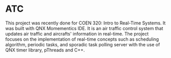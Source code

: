 # ATC
This project was recently done for COEN 320: Intro to Real-Time Systems. It was built with QNX Momementics IDE. It is an air traffic control system that updates air traffic and aircrafts' information in real-time. The project focuses on the implementation of real-time concepts such as scheduling algorithm, periodic tasks, and sporadic task polling server with the use of QNX timer library, pThreads and C++. 
